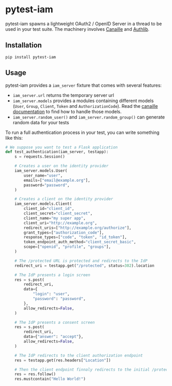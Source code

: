 pytest-iam
==========

pytest-iam spawns a lightweight OAuth2 / OpenID Server in a thread to be used in your test suite.
The machinery involves [Canaille](https://canaille.yaal.coop) and [Authlib](https://authlib.org).

Installation
------------

```console
pip install pytest-iam
```

Usage
-----

pytest-iam provides a ``iam_server`` fixture that comes with several features:

- ``iam_server.url`` returns the temporary server url
- ``iam_server.models`` provides a modules containing different models (``User``, ``Group``, ``Client``, ``Token`` and ``AuthorizationCode``). Read the [canaille documentation](https://canaille.readthedocs.io/en/latest/reference.html) to find how to handle those models.
- ``iam_server.random_user()`` and ``iam_server.random_group()`` can generate random data for your tests

To run a full authentication process in your test, you can write something like this:

```python
# We suppose you want to test a Flask application
def test_authentication(iam_server, testapp):
    s = requests.Session()

    # Creates a user on the identity provider
    iam_server.models.User(
        user_name="user",
        emails=["email@example.org"],
        password="password",
    )

    # Creates a client on the identity provider
    iam_server.models.Client(
        client_id="client_id",
        client_secret="client_secret",
        client_name="my super app",
        client_uri="http://example.org",
        redirect_uris=["http://example.org/authorize"],
        grant_types=["authorization_code"],
        response_types=["code", "token", "id_token"],
        token_endpoint_auth_method="client_secret_basic",
        scope=["openid", "profile", "groups"],
    )

    # The /protected URL is protected and redirects to the IdP
    redirect_uri = testapp.get("/protected", status=302).location

    # The IdP presents a login screen
    res = s.post(
        redirect_uri,
        data={
            "login": "user",
            "password": "password",
        },
        allow_redirects=False,
    )

    # The IdP presents a consent screen
    res = s.post(
        redirect_uri,
        data={"answer": "accept"},
        allow_redirects=False,
    )

    # The IdP redirects to the client authorization endpoint
    res = testapp.get(res.headers["Location"])

    # Then the client endpoint finnaly redirects to the initial /protected page
    res = res.follow()
    res.mustcontain("Hello World!")
```
